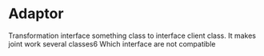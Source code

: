 # Adaptor
Transformation interface something class to interface client class.
It makes joint work several classes6 Which interface are not compatible